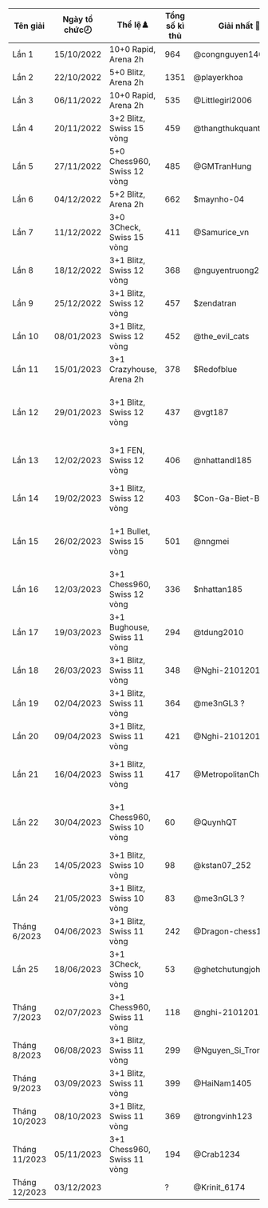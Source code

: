 Tên giải|Ngày tổ chức🕗|Thể lệ♟️|Tổng số kì thủ|Giải nhất 🥇|Giải nhì 🥈|Giải ba🥉|Link giải
---|---|---|---|---|---|---|---
Lần 1|15/10/2022|10+0 Rapid, Arena 2h|964|@congnguyen1406|@Luffy_murom|@hackert38|/arena/th-vua-ly-tt-2171704
Lần 2|22/10/2022|5+0 Blitz, Arena 2h|1351|@playerkhoa|@phongdeptraiqua|@PhanPhucDinh|/arena/th-vua-ly-tt-ln-2-2183785
Lần 3|06/11/2022|10+0 Rapid, Arena 2h|535|@Littlegirl2006|@Mehechanic|@Wibu2k1|/arena/th-vua-ly-tt-ln-th-3-2218000
Lần 4|20/11/2022|3+2 Blitz, Swiss 15 vòng|459|@thangthukquantrong|@phantom00308|@PhuongLmao|/th-vua-ly-tt-ln-4---ngy-nh-gio-vit-nam-2011-3535839
Lần 5|27/11/2022|5+0 Chess960, Swiss 12 vòng|485|@GMTranHung|@vvhung|@PoniMikenco|/th-vua-ly-tt-ln-5-3548920
Lần 6|04/12/2022|5+2 Blitz, Arena 2h|662|$maynho-04|$DTHtiendung2010|$danieltony3555|%tournament/2E6v5uld
Lần 7|11/12/2022|3+0 3Check, Swiss 15 vòng|411|@Samurice_vn|@ShinichiKhoa|@vuquangminhtv|/th-vua-ly-tt-ln-7--3584492
Lần 8|18/12/2022|3+1 Blitz, Swiss 12 vòng|368|@nguyentruong2311|@SparkleDreamer ?|@Cr10-goal|/th-vua-ly-tt-ln-th-8-3618872
Lần 9|25/12/2022|3+1 Blitz, Swiss 12 vòng|457|$zendatran|$CTHNannhhuycv2010|$chess-super|%swiss/9qFzoWXU
Lần 10|08/01/2023|3+1 Blitz, Swiss 12 vòng|452|@the_evil_cats|@Cr10-goal|@GMZQUEst|/siu-gii-th-vua-ly-tt-ln-th-10-3688038
Lần 11|15/01/2023|3+1 Crazyhouse, Arena 2h|378|$Redofblue|$M_DinhHoangViet|$HCMThanhLong2k8|%tournament/0PagYmhJ
Lần 12|29/01/2023|3+1 Blitz, Swiss 12 vòng|437|@vgt187|@NgAnhHuy2010|@M-DinhHoangViet|/cn-mng-l-cn-tt---siu-gii-th-vua-ly-tt-ln-th-12--tungjohn-playing-chess-3719886
Lần 13|12/02/2023|3+1 FEN, Swiss 12 vòng|406|@nhattandl185|@ghetchutungjohn ?|@phuonganximi|/th-vua-ly-tt-ln-th-13--trng--en--tungjohn-playing-chess-3807224
Lần 14|19/02/2023|3+1 Blitz, Swiss 12 vòng|403|$Con-Ga-Biet-Bay|$CTHNannhhuycv2010|$nhattan185|%swiss/wDTxvfMV
Lần 15|26/02/2023|1+1 Bullet, Swiss 15 vòng|501|@nngmei|@boat2009|@nhattandl185|/th-vua-ly-tt-ln-15---chc-mng-clb-t-6000-thnh-vin--tungjohn-playing-chess-3846898
Lần 16|12/03/2023|3+1 Chess960, Swiss 12 vòng|336|$nhattan185|$HduHabinhan2011|$pohlestoff|%swiss/SuLNRcUf
Lần 17|19/03/2023|3+1 Bughouse, Swiss 11 vòng|294|@tdung2010|@ShinichiKhoa|M-DinhHoangViet + GM_TUANKIET_KTTTL|/siu-gii-th-vua-ly-tt-ln-th-17---thng-thua-nh-ng-i-3918891
Lần 18|26/03/2023|3+1 Blitz, Swiss 11 vòng|348|@Nghi-21012012|@Vchhabinhan1234|@GM_TUANKIET_KTTTL ?|/th-vua-ly-tt-ln-th-18--tungjohn-playing-chess-3921659
Lần 19|02/04/2023|3+1 Blitz, Swiss 11 vòng|364|@me3nGL3 ?|@Mehechanic|@nngmei ?|/th-vua-ly-tt-ln-th-19--tungjohn-playing-chess-3935076
Lần 20|09/04/2023|3+1 Blitz, Swiss 11 vòng|421|@Nghi-21012012|@DucNguyen78|@MetropolitanCheckers|/siu-gii-th-vua-ly-tt-ln-th-20-3960496
Lần 21|16/04/2023|3+1 Blitz, Swiss 11 vòng|417|@MetropolitanCheckers|@TranVanManh20061|@M-DinhHoangViet|/siu-gii-th-vua-ly-tt-ln-th-21--tungjohn-playing-chess-3974487
Lần 22|30/04/2023|3+1 Chess960, Swiss 10 vòng|60|@QuynhQT|@Nam_no_pro|@M-DinhHoangViet|/siu-gii-th-vua-ly-tt-ln-th-22---k-nim-48-nm-gii-phng-min-nam-thng-nht-t-nc--3989646
Lần 23|14/05/2023|3+1 Blitz, Swiss 10 vòng|98|@kstan07_252|@QuynhQT|@Dragon-Chess12|/siu-gii-th-vua-ly-tt-ln-th-23-4018289
Lần 24|21/05/2023|3+1 Blitz, Swiss 10 vòng|83|@me3nGL3 ?|@voduy2074|@Lams2010|/siu-gii-th-vua-ly-tt-ln-th-24-4033341
Tháng 6/2023|04/06/2023|3+1 Blitz, Swiss 11 vòng|242|@Dragon-chess12|@Lams2010|@RicacdoMilos|/th-vua-ly-tt-cho-h-thng-6---nm-2023-4059788
Lần 25|18/06/2023|3+1 3Check, Swiss 10 vòng|53|@ghetchutungjohn ?|@vinhnguyen2008|@King_of_Chess_0312|/siu-gii-th-vua-ly-tt-ln-th-25---bin-th-ba-ln-chiu-tng-4075955
Tháng 7/2023|02/07/2023|3+1 Chess960, Swiss 11 vòng|118|@nghi-21012012|@RicacdoMilos|@QuynhQT|/th-vua-ly-tt-thng-7-nm-2023-4111726
Tháng 8/2023|06/08/2023|3+1 Blitz, Swiss 11 vòng|299|@Nguyen_Si_Trong_Duc|@NgAnhHuy2010|@ghetchutungjohn|/th-vua-ly-tt-thng-8-nm-2023-4199460
Tháng 9/2023|03/09/2023|3+1 Blitz, Swiss 11 vòng|399|@HaiNam1405|@chorachricon|@Vchhabinhan1234|/th-vua-ly-tt-thng-9-nm-2023-4253176
Tháng 10/2023|08/10/2023|3+1 Blitz, Swiss 11 vòng|369|@trongvinh123|@vupham08|@chikien08|/th-vua-ly-tt-thng-10-nm-2023-4319009
Tháng 11/2023|05/11/2023|3+1 Chess960, Swiss 11 vòng|194|@Crab1234|@Wingstw|@duongnm2407|/th-vua-ly-tt-thng-11-nm-2023-4374307
Tháng 12/2023|03/12/2023||?|@Krinit_6174|@Phamtienduc1|@oliebuonngu|/th-vua-ly-tt-thng-122023-4426328
